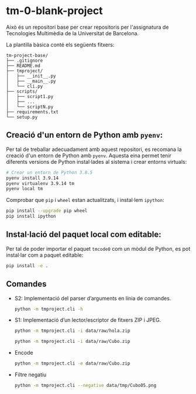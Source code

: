 # tm-0-blank-project

Això és un repositori base per crear repositoris per l'assignatura de Tecnologies Multimèdia de la Universitat de
Barcelona.

La plantilla bàsica conté els següents fitxers:

```plaintext
tm-project-base/
├── .gitignore
├── README.md
├── tmproject/
│   ├── __init__.py
│   ├── __main__.py
│   └── cli.py
├── scripts/
│   ├── script1.py
│   ├── ...
│   └── scriptN.py
├── requirements.txt
└── setup.py
```

## Creació d'un entorn de Python amb `pyenv`:

Per tal de treballar adecuadament amb aquest repositori, es recomana la creació d'un entorn de Python amb `pyenv`.
Aquesta eina permet tenir diferents versions de Python instal·lades al sistema i crear entorns virtuals:

```bash
# Crear un entorn de Python 3.8.5
pyenv install 3.9.14
pyenv virtualenv 3.9.14 tm
pyenv local tm
```

Comprobar que `pip` i `wheel` estan actualitzats, i instal·lem `ipython`:

```bash
pip install --upgrade pip wheel
pip install ipython
```

## Instal·lació del paquet local com editable:

Per tal de poder importar el paquet `tmcode0` com un mòdul de Python, es pot instal·lar com a paquet editable:

```bash
pip install -e .
```

## Comandes

- S2: Implementació del parser d’arguments en línia de comandes.
    ```bash
    python -m tmproject.cli -h
    ```

- S1: Implementació d’un lector/escriptor de fitxers ZIP i JPEG.
    ```bash
    python -m tmproject.cli -i data/raw/hola.zip
    ```    
  ```bash
  python -m tmproject.cli -i data/raw/Cubo.zip
  ```

- Encode
  ```bash
  python -m tmproject.cli -e data/raw/Cubo.zip
  ```
- Filtre negatiu
  ```bash
  python -m tmproject.cli --negative data/tmp/Cubo05.png
  ```